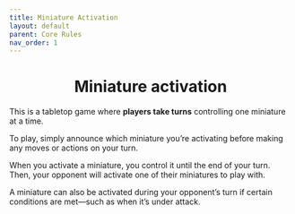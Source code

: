 ```yaml
---
title: Miniature Activation
layout: default
parent: Core Rules
nav_order: 1
---
```

<link rel="stylesheet" href="style.css">
<h1 style="text-align: center;"> Miniature activation</h1>

This is a tabletop game where **players take turns** controlling one miniature at a time. 

To play, simply announce which miniature you’re activating before making any moves or actions on
your turn.

When you activate a miniature, you control it until the end of your turn. Then, your opponent will activate one of their miniatures to play with.

A miniature can also be activated during your opponent’s turn if certain conditions are met—such as when it’s under attack.
